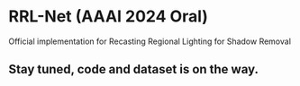 # RRL-Net (AAAI 2024 Oral)
Official implementation for Recasting Regional Lighting for Shadow Removal


## Stay tuned, code and dataset is on the way.
